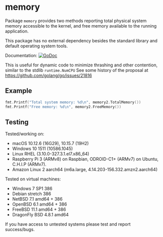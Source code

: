 # memory

Package `memory` provides two methods reporting total physical system memory
accessible to the kernel, and free memory available to the running application.

This package has no external dependency besides the standard library and default operating system tools.

Documentation:
[![GoDoc](https://godoc.org/github.com/pbnjay/memory?status.svg)](https://godoc.org/github.com/pbnjay/memory)

This is useful for dynamic code to minimize thrashing and other contention, similar to the stdlib `runtime.NumCPU`
See some history of the proposal at https://github.com/golang/go/issues/21816


## Example

```go
fmt.Printf("Total system memory: %d\n", memory2.TotalMemory())
fmt.Printf("Free memory: %d\n", memory2.FreeMemory())
```


## Testing

Tested/working on:
 - macOS 10.12.6 (16G29), 10.15.7 (19H2)
 - Windows 10 1511 (10586.1045)
 - Linux RHEL (3.10.0-327.3.1.el7.x86_64)
 - Raspberry Pi 3 (ARMv8) on Raspbian, ODROID-C1+ (ARMv7) on Ubuntu, C.H.I.P
   (ARMv7).
 - Amazon Linux 2 aarch64 (m6a.large, 4.14.203-156.332.amzn2.aarch64)

Tested on virtual machines:
 - Windows 7 SP1 386
 - Debian stretch 386
 - NetBSD 7.1 amd64 + 386
 - OpenBSD 6.1 amd64 + 386
 - FreeBSD 11.1 amd64 + 386
 - DragonFly BSD 4.8.1 amd64

If you have access to untested systems please test and report success/bugs.
